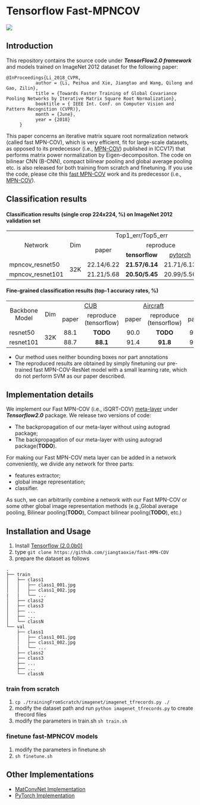 # Tensorflow Fast-MPNCOV
![](https://camo.githubusercontent.com/f2cdc5f25d743e922fd2c23e8a2a42e1f25c1e36/687474703a2f2f7065696875616c692e6f72672f70696374757265732f666173745f4d504e2d434f562e4a5047)
## Introduction
This repository contains the source code under ***TensorFlow2.0 framework*** and models trained on ImageNet 2012 dataset for the following paper:<br>
```
@InProceedings{Li_2018_CVPR,
           author = {Li, Peihua and Xie, Jiangtao and Wang, Qilong and Gao, Zilin},
           title = {Towards Faster Training of Global Covariance Pooling Networks by Iterative Matrix Square Root Normalization},
           booktitle = { IEEE Int. Conf. on Computer Vision and Pattern Recognition (CVPR)},
           month = {June},
           year = {2018}
     }
```
This paper concerns an iterative matrix square root normalization network (called fast MPN-COV), which is very efficient, fit for large-scale datasets, as opposed to its predecessor (i.e., [MPN-COV](https://github.com/jiangtaoxie/MPN-COV)) published in ICCV17) that performs matrix power normalization by Eigen-decompositon. The code on bilinear CNN (B-CNN), compact bilinear pooling and global average pooling etc. is also released for both training from scratch and finetuning. If you use the code, please cite this [fast MPN-COV](http://peihuali.org/iSQRT-COV/iSQRT-COV_bib.htm) work and its predecessor (i.e., [MPN-COV](http://peihuali.org/iSQRT-COV/iSQRT-COV_bib.htm)).           
## Classification results
#### Classification results (single crop 224x224, %) on ImageNet 2012 validation set
<table>
<tr>                                      
    <td rowspan="3" align='center'>Network</strong></td>
    <td rowspan="3" align='center'>Dim</td>
    <td colspan="3" align='center'>Top1_err/Top5_err</td>
    <td colspan="2" rowspan="2" align='center'>Pre-trained models<br>(tensorflow)</td>
</tr>
<tr>
    <td rowspan="2" align='center'>paper</td>
    <td colspan="2" align='center'>reproduce</td>
</tr>
<tr>
    <td align='center'><strong>tensorflow</strong></td>
    <td align='center'><a href="https://github.com/jiangtaoxie/fast-MPN-COV" title="标题">pytorch</a></td>
    <td align='center'>GoogleDrive</td>
    <td align='center'>BaiduDrive</td>
</tr>
<tr>
    <td>mpncov_resnet50</td>
    <td rowspan="2" align='center'> 32K</td>
    <td align='center'>22.14/6.22</td>
    <td align='center'><strong>21.57/6.14</strong></td>
    <td align='center'>21.71/6.13</td>
    <td align='center'><a href="https://drive.google.com/file/d/1kXi3PGixfn7QZaxtLK2DkiZ6h-zoGpfq/view?usp=sharing" title="标题">GoogleDrive</a></td>
    <td align='center'><a href="https://pan.baidu.com/s/109VXo2XYyI2gvcHL9Xlv9g" title="标题">BaiduDrive</a></td>
</tr>
<tr>
    <td>mpncov_resnet101</td>
    <td align='center'>21.21/5.68</td>
    <td align='center'><strong>20.50/5.45</strong></td>
    <td align='center'>20.99/5.56</td>
    <td align='center'><a href="https://drive.google.com/file/d/1RFdw2oEZLe03SCDFanwQKHUY13OeEzp0/view" title="标题">GoogleDrive</a></td>
    <td align='center'><a href="https://pan.baidu.com/s/1fj0-vukSbRz1ihTDtAbUdA" title="标题">BaiduDrive</a></td>
</tr>
</table>

#### Fine-grained classification results (top-1 accuracy rates, %)
<table>
<tr>                                      
    <td rowspan="2" align='center'>Backbone Model</td>
    <td rowspan="2" align='center'>Dim</td>
    <td colspan="2" align='center'><a href="http://www.vision.caltech.edu/visipedia/CUB-200-2011.html" title="标题">CUB</a></td>
    <td colspan="2" align='center'><a href="http://ai.stanford.edu/~jkrause/cars/car_dataset.html" title="标题">Aircraft</a></td>
    <td colspan="2" align='center'><a href="http://www.robots.ox.ac.uk/~vgg/data/oid/" title="标题">Cars</a></td>
</tr>
<tr>
    <td align='center'>paper</td>
    <td align='center'>reproduce<br>(tensorflow)</td>
    <td align='center'>paper</td>
    <td align='center'>reproduce<br>(tensorflow)</td>
    <td align='center'>paper</td>
    <td align='center'>reproduce<br>(tensorflow)</td>
</tr>
<tr>
    <td>resnet50</td>
    <td rowspan="2"> 32K</td>
    <td align='center'>88.1</td>
    <td align='center'><strong>TODO</strong></td>
    <td align='center'>90.0</td>
    <td align='center'><strong>TODO</strong></td>
    <td align='center'>92.8</td>
    <td align='center'><strong>TODO</strong></td>
</tr>
<tr>
    <td>resnet101</td>
    <td align='center'>88.7</td>
    <td align='center'><strong>88.1</strong></td>
    <td align='center'>91.4</td>
    <td align='center'><strong>91.8</strong></td>
    <td align='center'>93.3</td>
    <td align='center'><strong>93.9</strong></td>
</tr>
</table>

* Our method uses neither bounding boxes nor part annotations<br>
* The reproduced results are obtained by simply finetuning our pre-trained fast MPN-COV-ResNet model with a small learning rate, which do not perform SVM as our paper described.<br>
## Implementation details
We implement our Fast MPN-COV (i.e., iSQRT-COV) [meta-layer](https://github.com/XuChunqiao/Tensorflow-Fast-MPNCOV/blob/master/src/representation/MPNCOV.py) under ***Tensorflow2.0*** package. We release two versions of code:<br> 

* The backpropagation of our meta-layer without using autograd package;<br>
* The backpropagation of our meta-layer with using autograd package(**TODO**).<br>

For making our Fast MPN-COV meta layer can be added in a network conveniently, we divide any network for three parts: <br>
* features extractor;<br>
* global image representation;<br>
* classifier. <br>

As such, we can arbitrarily combine a network with our Fast MPN-COV or some other global image representation methods (e.g.,Global average pooling, Bilinear pooling(**TODO**), Compact bilinear pooling(**TODO**), etc.) 
## Installation and Usage
1. Install [Tensorflow (2.0.0b0)](https://tensorflow.google.cn/install)
2. type ```git clone https://github.com/jiangtaoxie/fast-MPN-COV ```
3. prepare the dataset as follows
```
.
├── train
│   ├── class1
│   │   ├── class1_001.jpg
│   │   ├── class1_002.jpg
|   |   └── ...
│   ├── class2
│   ├── class3
│   ├── ...
│   ├── ...
│   └── classN
└── val
    ├── class1
    │   ├── class1_001.jpg
    │   ├── class1_002.jpg
    |   └── ...
    ├── class2
    ├── class3
    ├── ...
    ├── ...
    └── classN
```
### train from scratch
1. ``` cp ./trainingFromScratch/imagenet/imagenet_tfrecords.py ./ ```
2. modify the dataset path and run ``` python imagenet_tfrecords.py ``` to create tfrecord files
3. modify the parameters in train.sh ```sh train.sh```
### finetune fast-MPNCOV models
1. modify the parameters in finetune.sh
2. ```sh finetune.sh```
## Other Implementations
* [MatConvNet Implementation](https://github.com/jiangtaoxie/matconvnet.fast-mpn-cov)
* [PyTorch Implementation](https://github.com/jiangtaoxie/fast-MPN-COV)
